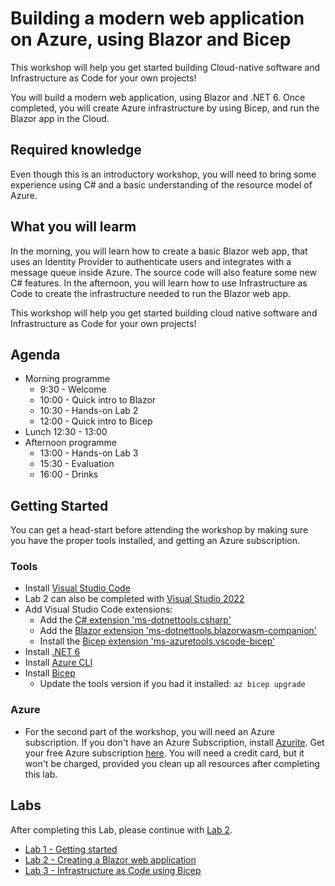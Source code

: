 # Building a modern web application on Azure, using Blazor and Bicep

This workshop will help you get started building Cloud-native software and Infrastructure as Code for your own projects!

You will build a modern web application, using Blazor and .NET 6. Once completed, you will create Azure infrastructure by using Bicep, and run the Blazor app in the Cloud.

## Required knowledge
Even though this is an introductory workshop, you will need to bring some experience using C# and a basic understanding of the resource model of Azure.

## What you will learm
In the morning, you will learn how to create a basic Blazor web app, that uses an Identity Provider to authenticate users and integrates with a message queue inside Azure. The source code will also feature some new C# features.
In the afternoon, you will learn how to use Infrastructure as Code to create the infrastructure needed to run the Blazor web app. 

This workshop will help you get started building cloud native software and Infrastructure as Code for your own projects!

## Agenda
- Morning programme
    - 9:30 - Welcome
    - 10:00 - Quick intro to Blazor
    - 10:30 - Hands-on Lab 2
    - 12:00 - Quick intro to Bicep
- Lunch 12:30 - 13:00
- Afternoon programme
    - 13:00 - Hands-on Lab 3
    - 15:30 - Evaluation
    - 16:00 - Drinks

## Getting Started
You can get a head-start before attending the workshop by making sure you have the proper tools installed, and getting an Azure subscription.

### Tools
- Install [Visual Studio Code](https://code.visualstudio.com/download) 
- Lab 2 can also be completed with [Visual Studio 2022](https://visualstudio.microsoft.com/downloads/)
- Add Visual Studio Code extensions:
  - Add the [C# extension 'ms-dotnettools.csharp'](https://marketplace.visualstudio.com/items?itemName=ms-dotnettools.csharp)
  - Add the [Blazor extension 'ms-dotnettools.blazorwasm-companion'](https://marketplace.visualstudio.com/items?itemName=ms-dotnettools.blazorwasm-companion)
  - Install the [Bicep extension 'ms-azuretools.vscode-bicep'](https://marketplace.visualstudio.com/items?itemName=ms-azuretools.vscode-bicep)
- Install [.NET 6](https://dotnet.microsoft.com/download/dotnet/6.0)
- Install [Azure CLI](https://docs.microsoft.com/en-us/cli/azure/install-azure-cli)
- Install [Bicep](https://github.com/Azure/bicep/blob/main/docs/installing.md#install-and-manage-via-azure-cli-easiest) 
  - Update the tools version if you had it installed: `az bicep upgrade`

### Azure 
- For the second part of the workshop, you will need an Azure subscription. If you don't have an Azure Subscription, install [Azurite](https://docs.microsoft.com/en-us/azure/storage/common/storage-use-azurite?tabs=visual-studio#install-and-run-azurite).
Get your free Azure subscription [here](https://azure.microsoft.com/en-us/free). You will need a credit card, but it won't be charged, provided you clean up all resources after completing this lab.


## Labs

After completing this Lab, please continue with [Lab 2](Lab2-Blazor.md).

- [Lab 1 - Getting started](Lab1-GetttingStarted.md)
- [Lab 2 - Creating a Blazor web application](Lab2-Blazor.md)
- [Lab 3 - Infrastructure as Code using Bicep](Lab3-Bicep.md)


